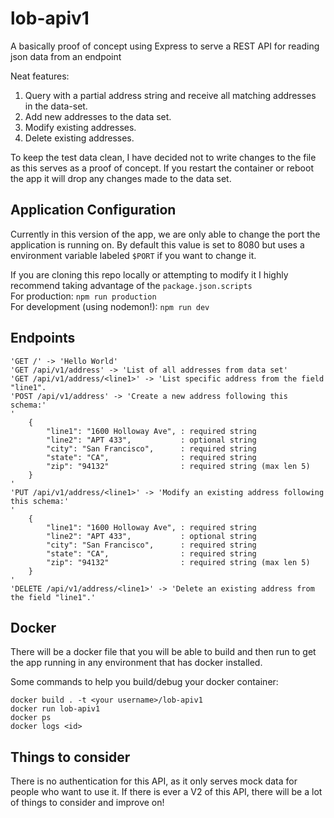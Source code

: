 # lob-apiv1
A basically proof of concept using Express to serve a REST API for reading json data from an endpoint

Neat features:
1. Query with a partial address string and receive all matching addresses in the data-set.
2. Add new addresses to the data set.
3. Modify existing addresses.
4. Delete existing addresses.

To keep the test data clean, I have decided not to write changes to the file as this serves as a proof of concept. If you restart the container or reboot the app it will drop any changes made to the data set.


## Application Configuration
Currently in this version of the app, we are only able to change the port the application is running on. By default this value is set to 8080 but uses a environment variable labeled `$PORT` if you want to change it.

If you are cloning this repo locally or attempting to modify it I highly recommend taking advantage of the `package.json.scripts`   
For production: `npm run production`    
For development (using nodemon!): `npm run dev` 

## Endpoints
```
'GET /' -> 'Hello World'
'GET /api/v1/address' -> 'List of all addresses from data set'
'GET /api/v1/address/<line1>' -> 'List specific address from the field "line1".
'POST /api/v1/address' -> 'Create a new address following this schema:'
'
    {
        "line1": "1600 Holloway Ave", : required string
        "line2": "APT 433",           : optional string
        "city": "San Francisco",      : required string
        "state": "CA",                : required string
        "zip": "94132"                : required string (max len 5)
    }
'
'PUT /api/v1/address/<line1>' -> 'Modify an existing address following this schema:'
'
    {
        "line1": "1600 Holloway Ave", : required string
        "line2": "APT 433",           : optional string
        "city": "San Francisco",      : required string
        "state": "CA",                : required string
        "zip": "94132"                : required string (max len 5)
    }
'
'DELETE /api/v1/address/<line1>' -> 'Delete an existing address from the field "line1".'
```

## Docker
There will be a docker file that you will be able to build and then run to get the app running in any environment that has docker installed.

Some commands to help you build/debug your docker container:
```
docker build . -t <your username>/lob-apiv1
docker run lob-apiv1
docker ps
docker logs <id>
```

## Things to consider
There is no authentication for this API, as it only serves mock data for people who want to use it. If there is ever a V2 of this API, there will be a lot of things to consider and improve on!  